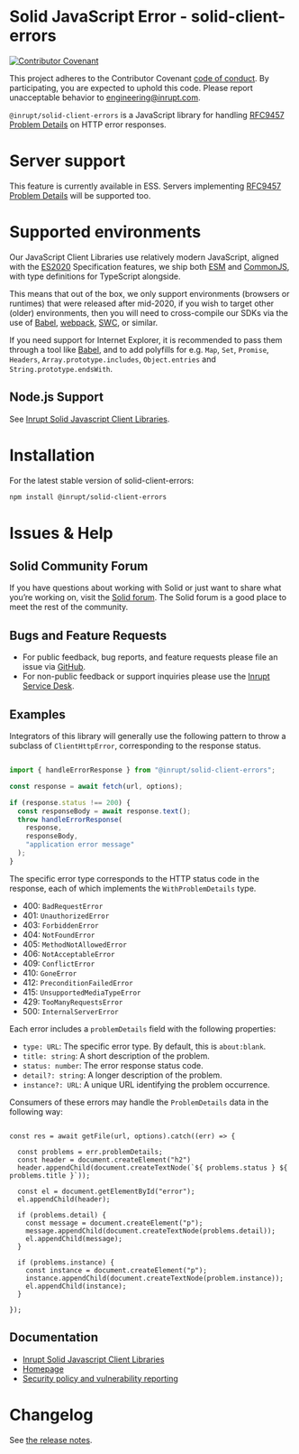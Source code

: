 # Solid JavaScript Error - solid-client-errors

[![Contributor
Covenant](https://img.shields.io/badge/Contributor%20Covenant-2.1-4baaaa.svg)](CODE-OF-CONDUCT.md)

This project adheres to the Contributor Covenant [code of
conduct](CODE-OF-CONDUCT.md). By participating, you are expected to uphold this
code. Please report unacceptable behavior to
[engineering@inrupt.com](mailto:engineering@inrupt.com).

`@inrupt/solid-client-errors` is a JavaScript library for handling [RFC9457 Problem Details](https://www.rfc-editor.org/rfc/rfc9457) on HTTP error responses.

# Server support

This feature is currently available in ESS. Servers implementing [RFC9457 Problem Details](https://www.rfc-editor.org/rfc/rfc9457) will be supported too.

# Supported environments

Our JavaScript Client Libraries use relatively modern JavaScript, aligned with
the [ES2020](https://262.ecma-international.org/11.0/) Specification features, we
ship both [ESM](https://nodejs.org/docs/latest-v16.x/api/esm.html) and
[CommonJS](https://nodejs.org/docs/latest-v16.x/api/modules.html), with type
definitions for TypeScript alongside.

This means that out of the box, we only support environments (browsers or
runtimes) that were released after mid-2020, if you wish to target other (older)
environments, then you will need to cross-compile our SDKs via the use of
[Babel](https://babeljs.io), [webpack](https://webpack.js.org/),
[SWC](https://swc.rs/), or similar.

If you need support for Internet Explorer, it is recommended to pass them
through a tool like [Babel](https://babeljs.io), and to add polyfills for e.g.
`Map`, `Set`, `Promise`, `Headers`, `Array.prototype.includes`, `Object.entries`
and `String.prototype.endsWith`.

## Node.js Support

See [Inrupt Solid Javascript Client
Libraries](https://docs.inrupt.com/developer-tools/javascript/client-libraries/#node-js-support).

# Installation

For the latest stable version of solid-client-errors:

```bash
npm install @inrupt/solid-client-errors
```

# Issues & Help

## Solid Community Forum

If you have questions about working with Solid or just want to share what you’re
working on, visit the [Solid forum](https://forum.solidproject.org/). The Solid
forum is a good place to meet the rest of the community.

## Bugs and Feature Requests

- For public feedback, bug reports, and feature requests please file an issue
  via [GitHub](https://github.com/inrupt/solid-client-errors-js/issues/).
- For non-public feedback or support inquiries please use the
  [Inrupt Service Desk](https://inrupt.atlassian.net/servicedesk).

## Examples

Integrators of this library will generally use the following pattern to throw
a subclass of `ClientHttpError`, corresponding to the response status.

```javascript

import { handleErrorResponse } from "@inrupt/solid-client-errors";

const response = await fetch(url, options);

if (response.status !== 200) {
  const responseBody = await response.text();
  throw handleErrorResponse(
    response,
    responseBody,
    "application error message"
  );
}
```

The specific error type corresponds to the HTTP status code in the response, each of
which implements the `WithProblemDetails` type.

* 400: `BadRequestError`
* 401: `UnauthorizedError`
* 403: `ForbiddenError`
* 404: `NotFoundError`
* 405: `MethodNotAllowedError`
* 406: `NotAcceptableError`
* 409: `ConflictError`
* 410: `GoneError`
* 412: `PreconditionFailedError`
* 415: `UnsupportedMediaTypeError`
* 429: `TooManyRequestsError`
* 500: `InternalServerError`

Each error includes a `problemDetails` field with the following properties:

* `type: URL`: The specific error type. By default, this is `about:blank`.
* `title: string`: A short description of the problem.
* `status: number`: The error response status code.
* `detail?: string`: A longer description of the problem.
* `instance?: URL`: A unique URL identifying the problem occurrence.

Consumers of these errors may handle the `ProblemDetails` data in the following way:

```

const res = await getFile(url, options).catch((err) => {

  const problems = err.problemDetails;
  const header = document.createElement("h2")
  header.appendChild(document.createTextNode(`${ problems.status } ${ problems.title }`));

  const el = document.getElementById("error");
  el.appendChild(header);

  if (problems.detail) {
    const message = document.createElement("p");
    message.appendChild(document.createTextNode(problems.detail));
    el.appendChild(message);
  }

  if (problems.instance) {
    const instance = document.createElement("p");
    instance.appendChild(document.createTextNode(problem.instance));
    el.appendChild(instance);
  }

});

```

## Documentation

- [Inrupt Solid Javascript Client Libraries](https://docs.inrupt.com/developer-tools/javascript/client-libraries/)
- [Homepage](https://docs.inrupt.com/)
- [Security policy and vulnerability reporting](./SECURITY.md)

# Changelog

See [the release notes](https://github.com/inrupt/solid-client-js/blob/main/CHANGELOG.md).
